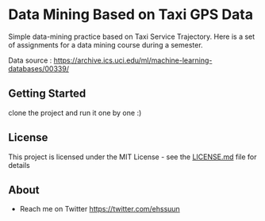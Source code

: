 # Data Mining Based on Taxi GPS Data

Simple data-mining practice based on Taxi Service Trajectory.
Here is a set of assignments for a data mining course during a semester.

Data source : https://archive.ics.uci.edu/ml/machine-learning-databases/00339/

## Getting Started
clone the project and run it one by one :)

## License

This project is licensed under the MIT License - see the [LICENSE.md](LICENSE.md) file for details

## About

* Reach me on Twitter https://twitter.com/ehssuun
